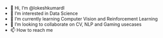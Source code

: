 - 👋 Hi, I’m @lokeshkumardl
- 👀 I’m interested in Data Science 
- 🌱 I’m currently learning Computer Vision and Reinforcement Learning 
- 💞️ I’m looking to collaborate on CV, NLP and Gaming usecases 
- 📫 How to reach me 

<!---
lokeshkumardl/lokeshkumardl is a ✨ special ✨ repository because its `README.md` (this file) appears on your GitHub profile.
You can click the Preview link to take a look at your changes.
--->
